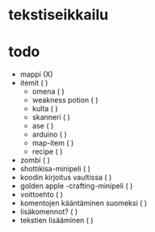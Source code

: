# tekstiseikkailu
# todo
- mappi (X)
- itemit ( )
  - omena ( )
  - weakness potion ( )
  - kulta ( )
  - skanneri ( )
  - ase ( )
  - arduino ( )
  - map-item ( )
  - recipe ( )
- zombi ( )
- shottikisa-minipeli ( )
- koodin kirjoitus vaultissa ( )
- golden apple -crafting-minipeli ( )
- voittoehto ( )
- komentojen kääntäminen suomeksi ( )
- lisäkomennot? ( )
- tekstien lisääminen ( )